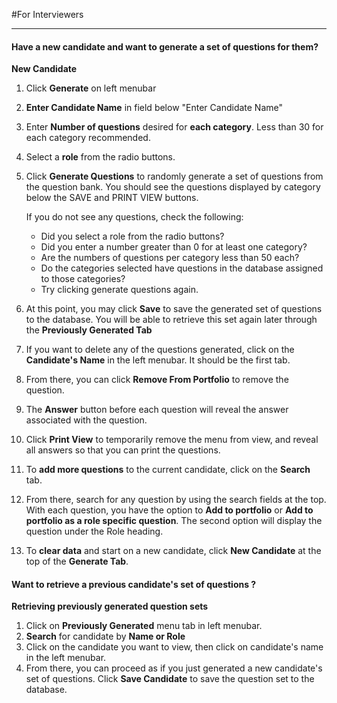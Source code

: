 #For Interviewers
- - -
#### Have a new candidate and want to generate a set of questions for them?


**New Candidate**
1. Click **Generate** on left menubar
2. **Enter Candidate Name** in field below "Enter Candidate Name"
3. Enter **Number of questions** desired for **each category**. Less than 30 for each category recommended.
4. Select a **role** from the radio buttons.
5. Click **Generate Questions** to randomly generate a set of questions from the question bank. You should see the questions displayed by category below the SAVE and PRINT VIEW buttons.

    If you do not see any questions, check the following:
    * Did you select a role from the radio buttons?
    * Did you enter a number greater than 0 for at least one category?
    * Are the numbers of questions per category less than 50 each?
    * Do the categories selected have questions in the database assigned to those categories?
    * Try clicking generate questions again.

6. At this point, you may click **Save** to save the generated set of questions to the database. You will be able to retrieve this set again later through the **Previously Generated Tab**
7. If you want to delete any of the questions generated, click on the **Candidate's Name** in the left menubar. It should be the first tab.
8. From there, you can click **Remove From Portfolio** to remove the question.
9. The **Answer** button before each question will reveal the answer associated with the question.
10. Click **Print View** to temporarily remove the menu from view, and reveal all answers so that you can print the questions.
11. To **add more questions** to the current candidate, click on the **Search** tab.
12. From there, search for any question by using the search fields at the top. With each question, you have the option to **Add to portfolio** or **Add to portfolio as a role specific question**. The second option will display the question under the Role heading.
13. To **clear data** and start on a new candidate, click **New Candidate** at the top of the **Generate Tab**.

#### Want to retrieve a previous candidate's set of questions ?

**Retrieving previously generated question sets**

1. Click on **Previously Generated** menu tab in left menubar.
2. **Search** for candidate by **Name or Role**
3. Click on the candidate you want to view, then click on candidate's name in the left menubar.
4. From there, you can proceed as if you just generated a new candidate's set of questions. Click **Save Candidate** to save the question set to the database.


